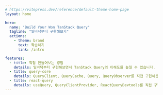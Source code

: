 ```yaml
---
# https://vitepress.dev/reference/default-theme-home-page
layout: home

hero:
  name: "Build Your Won TanStack Query"
  tagline: "밑바닥부터 구현해보기"
  actions:
    - theme: brand
      text: 학습하기
      link: /intro

features:
  - title: 직접 만들어보는 경험
    details: 밑바닥부터 구현해보면서 TanStack Query의 이해도를 높일 수 있습니다.
  - title: query-core
    details: QueryClient, QueryCache, Query, QueryObserver를 직접 구현해봅니다.
  - title: react-query
    details: useQuery, QueryClientProvider, ReactQueryDevtools를 직접 구현해봅니다.
---
```

